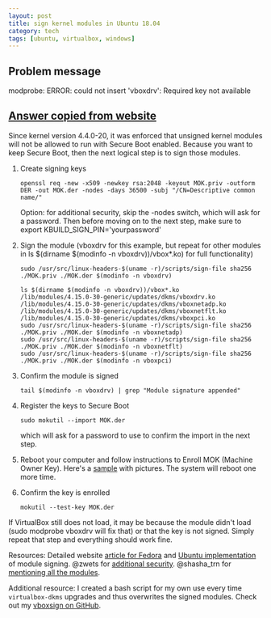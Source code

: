 ```yaml
---
layout: post
title: sign kernel modules in Ubuntu 18.04
category: tech
tags: [ubuntu, virtualbox, windows]
---
```

## Problem message

modprobe: ERROR: could not insert 'vboxdrv': Required key not available

## [Answer copied from website](https://askubuntu.com/questions/760671/could-not-load-vboxdrv-after-upgrade-to-ubuntu-16-04-and-i-want-to-keep-secur)

Since kernel version 4.4.0-20, it was enforced that unsigned kernel modules will not be allowed to run with Secure Boot enabled. Because you want to keep Secure Boot, then the next logical step is to sign those modules.

1. Create signing keys

    ```shell
    openssl req -new -x509 -newkey rsa:2048 -keyout MOK.priv -outform DER -out MOK.der -nodes -days 36500 -subj "/CN=Descriptive common name/"
    ```
    Option: for additional security, skip the -nodes switch, which will ask for a password. Then before moving on to the next step, make sure to export KBUILD_SIGN_PIN='yourpassword'

2. Sign the module (vboxdrv for this example, but repeat for other modules in ls $(dirname $(modinfo -n vboxdrv))/vbox*.ko) for full functionality)

    ```shell
    sudo /usr/src/linux-headers-$(uname -r)/scripts/sign-file sha256 ./MOK.priv ./MOK.der $(modinfo -n vboxdrv)
    ```

    ```shell
    ls $(dirname $(modinfo -n vboxdrv))/vbox*.ko
    /lib/modules/4.15.0-30-generic/updates/dkms/vboxdrv.ko
    /lib/modules/4.15.0-30-generic/updates/dkms/vboxnetadp.ko
    /lib/modules/4.15.0-30-generic/updates/dkms/vboxnetflt.ko
    /lib/modules/4.15.0-30-generic/updates/dkms/vboxpci.ko
    sudo /usr/src/linux-headers-$(uname -r)/scripts/sign-file sha256 ./MOK.priv ./MOK.der $(modinfo -n vboxnetadp)
    sudo /usr/src/linux-headers-$(uname -r)/scripts/sign-file sha256 ./MOK.priv ./MOK.der $(modinfo -n vboxnetflt)
    sudo /usr/src/linux-headers-$(uname -r)/scripts/sign-file sha256 ./MOK.priv ./MOK.der $(modinfo -n vboxpci)
    ```


3. Confirm the module is signed

    ```shell
    tail $(modinfo -n vboxdrv) | grep "Module signature appended"
    ```

4. Register the keys to Secure Boot

    ```shell
    sudo mokutil --import MOK.der
    ```
    which will ask for a password to use to confirm the import in the next step.

5. Reboot your computer and follow instructions to Enroll MOK (Machine Owner Key). Here's a [sample](https://sourceware.org/systemtap/wiki/SecureBoot) with pictures. The system will reboot one more time.

6. Confirm the key is enrolled

    ```shell
    mokutil --test-key MOK.der
    ```

If VirtualBox still does not load, it may be because the module didn't load (sudo modprobe vboxdrv will fix that) or that the key is not signed. Simply repeat that step and everything should work fine.

Resources: Detailed website [article for Fedora](http://gorka.eguileor.com/vbox-vmware-in-secureboot-linux/) and [Ubuntu implementation](https://github.com/Canonical-kernel/Ubuntu-kernel/blob/master/Documentation/module-signing.txt) of module signing. @zwets for [additional security](https://askubuntu.com/questions/760671/could-not-load-vboxdrv-after-upgrade-to-ubuntu-16-04-and-i-want-to-keep-secur/768310#768310). @shasha_trn for [mentioning all the modules](https://askubuntu.com/questions/760671/could-not-load-vboxdrv-after-upgrade-to-ubuntu-16-04-and-i-want-to-keep-secur/768310#768310).

Additional resource: I created a bash script for my own use every time ```virtualbox-dkms``` upgrades and thus overwrites the signed modules. Check out my [vboxsign on GitHub](https://github.com/Majal/maj-scripts/blob/master/vboxsign).

